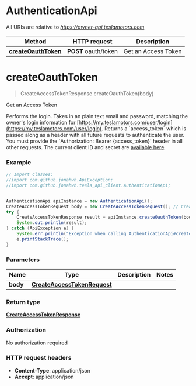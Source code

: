 # AuthenticationApi

All URIs are relative to *https://owner-api.teslamotors.com*

Method | HTTP request | Description
------------- | ------------- | -------------
[**createOauthToken**](AuthenticationApi.md#createOauthToken) | **POST** oauth/token | Get an Access Token


<a name="createOauthToken"></a>
# **createOauthToken**
> CreateAccessTokenResponse createOauthToken(body)

Get an Access Token

Performs the login. Takes in an plain text email and password, matching the owner&#39;s login information for [https://my.teslamotors.com/user/login](https://my.teslamotors.com/user/login). Returns a &#x60;access_token&#x60; which is passed along as a header with all future requests to authenticate the user. You must provide the &#x60;Authorization: Bearer {access_token}&#x60; header in all other requests. The current client ID and secret are [available here](http://pastebin.com/YiLPDggh)

### Example
```java
// Import classes:
//import com.github.jonahwh.ApiException;
//import com.github.jonahwh.tesla_api_client.AuthenticationApi;


AuthenticationApi apiInstance = new AuthenticationApi();
CreateAccessTokenRequest body = new CreateAccessTokenRequest(); // CreateAccessTokenRequest | 
try {
    CreateAccessTokenResponse result = apiInstance.createOauthToken(body);
    System.out.println(result);
} catch (ApiException e) {
    System.err.println("Exception when calling AuthenticationApi#createOauthToken");
    e.printStackTrace();
}
```

### Parameters

Name | Type | Description  | Notes
------------- | ------------- | ------------- | -------------
 **body** | [**CreateAccessTokenRequest**](CreateAccessTokenRequest.md)|  |

### Return type

[**CreateAccessTokenResponse**](CreateAccessTokenResponse.md)

### Authorization

No authorization required

### HTTP request headers

 - **Content-Type**: application/json
 - **Accept**: application/json

